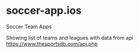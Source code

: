 # soccer-app.ios
Soccer Team Apps

Showing list of teams and leagues with data from api https://www.thesportsdb.com/api.php
